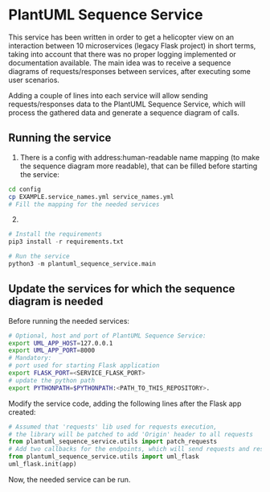 # PlantUML Sequence Service
This service has been written in order to get a helicopter view on an interaction between 10 microservices (legacy Flask project) in short terms,
taking into account that there was no proper logging implemented or documentation available.
The main idea was to receive a sequence diagrams of requests/responses between services, after executing some user scenarios.

Adding a couple of lines into each service will allow sending requests/responses data to the PlantUML Sequence Service,
which will process the gathered data and generate a sequence diagram of calls.

## Running the service
1) There is a config with address:human-readable name mapping (to make the sequence diagram more readable), that can be filled before starting the service:
```bash
cd config
cp EXAMPLE.service_names.yml service_names.yml
# Fill the mapping for the needed services
```
2)
```python
# Install the requirements
pip3 install -r requirements.txt
```
```python
# Run the service
python3 -m plantuml_sequence_service.main
```

## Update the services for which the sequence diagram is needed
Before running the needed services:
```bash
# Optional, host and port of PlantUML Sequence Service:
export UML_APP_HOST=127.0.0.1
export UML_APP_PORT=8000
# Mandatory:
# port used for starting Flask application
export FLASK_PORT=<SERVICE_FLASK_PORT>
# update the python path
export PYTHONPATH=$PYTHONPATH:<PATH_TO_THIS_REPOSITORY>.
```
Modify the service code, adding the following lines after the Flask app created:
```python
# Assumed that 'requests' lib used for requests execution,
# the library will be patched to add 'Origin' header to all requests
from plantuml_sequence_service.utils import patch_requests
# Add two callbacks for the endpoints, which will send requests and responses to the PlantUML Sequence Service
from plantuml_sequence_service.utils import uml_flask
uml_flask.init(app)
```
Now, the needed service can be run.
